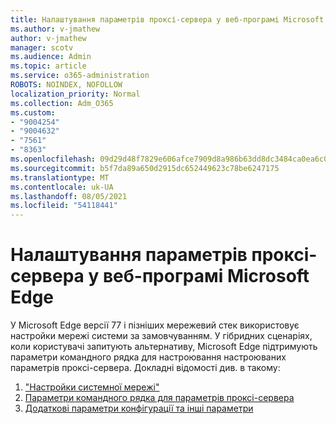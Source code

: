 ```yaml
---
title: Налаштування параметрів проксі-сервера у веб-програмі Microsoft Edge
ms.author: v-jmathew
author: v-jmathew
manager: scotv
ms.audience: Admin
ms.topic: article
ms.service: o365-administration
ROBOTS: NOINDEX, NOFOLLOW
localization_priority: Normal
ms.collection: Adm_O365
ms.custom:
- "9004254"
- "9004632"
- "7561"
- "8363"
ms.openlocfilehash: 09d29d48f7829e606afce7909d8a986b63dd8dc3484ca0ea6c07af60bc8f1a23
ms.sourcegitcommit: b5f7da89a650d2915dc652449623c78be6247175
ms.translationtype: MT
ms.contentlocale: uk-UA
ms.lasthandoff: 08/05/2021
ms.locfileid: "54118441"
---
```

# <a name="use-command-line-options-to-configure-proxy-settings-in-microsoft-edge"></a>Налаштування параметрів проксі-сервера у веб-програмі Microsoft Edge

У Microsoft Edge версії 77 і пізніших мережевий стек використовує настройки мережі системи за замовчуванням. У гібридних сценаріях, коли користувачі запитують альтернативу, Microsoft Edge підтримують параметри командного рядка для настроювання настроюваних параметрів проксі-сервера. Докладні відомості див. в такому:

1. ["Настройки системної мережі"](https://go.microsoft.com/fwlink/?linkid=2133962)
2. [Параметри командного рядка для параметрів проксі-сервера](https://go.microsoft.com/fwlink/?linkid=2134292)
3. [Додаткові параметри конфігурації та інші параметри](https://go.microsoft.com/fwlink/?linkid=2134293)

